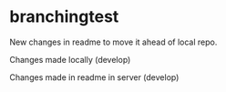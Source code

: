 branchingtest
=============

New changes in readme to move it ahead of local repo.

Changes made locally (develop)

Changes made in readme in server (develop)

